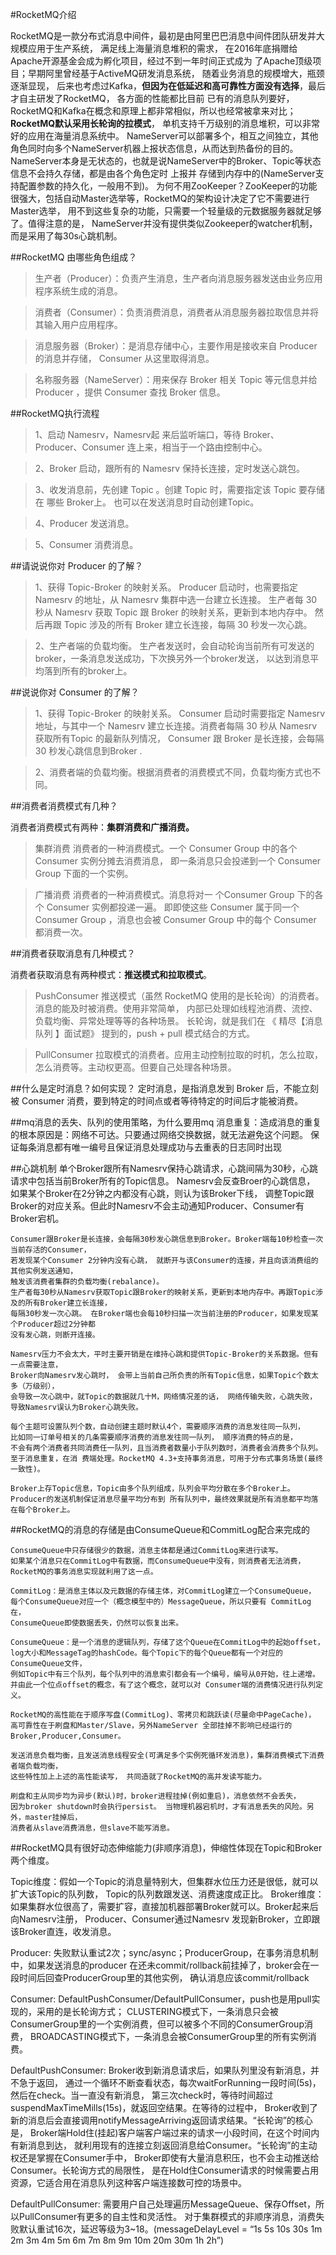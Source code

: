 #RocketMQ介绍

RocketMQ是一款分布式消息中间件，最初是由阿里巴巴消息中间件团队研发并大规模应用于生产系统，
满足线上海量消息堆积的需求， 在2016年底捐赠给Apache开源基金会成为孵化项目，经过不到一年时间正式成为
了Apache顶级项目；早期阿里曾经基于ActiveMQ研发消息系统， 随着业务消息的规模增大，瓶颈逐渐显现，
后来也考虑过Kafka，**但因为在低延迟和高可靠性方面没有选择**，最后才自主研发了RocketMQ， 各方面的性能都比目前
已有的消息队列要好，RocketMQ和Kafka在概念和原理上都非常相似，所以也经常被拿来对比；
**RocketMQ默认采用长轮询的拉模式**， 单机支持千万级别的消息堆积，可以非常好的应用在海量消息系统中。
NameServer可以部署多个，相互之间独立，其他角色同时向多个NameServer机器上报状态信息，从而达到热备份的目的。
 NameServer本身是无状态的，也就是说NameServer中的Broker、Topic等状态信息不会持久存储，都是由各个角色定时
 上报并 存储到内存中的(NameServer支持配置参数的持久化，一般用不到)。
为何不用ZooKeeper？ZooKeeper的功能很强大，包括自动Master选举等，RocketMQ的架构设计决定了它不需要进行
Master选举， 用不到这些复杂的功能，只需要一个轻量级的元数据服务器就足够了。值得注意的是，
NameServer并没有提供类似Zookeeper的watcher机制， 而是采用了每30s心跳机制。

##RocketMQ 由哪些角色组成？

>生产者（Producer）：负责产生消息，生产者向消息服务器发送由业务应用程序系统生成的消息。

>消费者（Consumer）：负责消费消息，消费者从消息服务器拉取信息并将其输入用户应用程序。

>消息服务器（Broker）：是消息存储中心，主要作用是接收来自 Producer 的消息并存储，
 Consumer 从这里取得消息。

>名称服务器（NameServer）：用来保存 Broker 相关 Topic 等元信息并给 Producer ，提供 Consumer 查找
 Broker 信息。

##RocketMQ执行流程
>1、启动 Namesrv，Namesrv起 来后监听端口，等待 Broker、Producer、Consumer 连上来，相当于一个路由控制中心。

>2、Broker 启动，跟所有的 Namesrv 保持长连接，定时发送心跳包。

>3、收发消息前，先创建 Topic 。创建 Topic 时，需要指定该 Topic 要存储在 哪些 Broker上。
也可以在发送消息时自动创建Topic。

>4、Producer 发送消息。

>5、Consumer 消费消息。

##请说说你对 Producer 的了解？

>1、获得 Topic-Broker 的映射关系。
    Producer 启动时，也需要指定 Namesrv 的地址，从 Namesrv 集群中选一台建立长连接。
    生产者每 30 秒从 Namesrv 获取 Topic 跟 Broker 的映射关系，更新到本地内存中。
    然后再跟 Topic 涉及的所有 Broker 建立长连接，每隔 30 秒发一次心跳。

>2、生产者端的负载均衡。
    生产者发送时，会自动轮询当前所有可发送的broker，一条消息发送成功，下次换另外一个broker发送，
    以达到消息平均落到所有的broker上。

##说说你对 Consumer 的了解？

>1、获得 Topic-Broker 的映射关系。
    Consumer 启动时需要指定 Namesrv 地址，与其中一个 Namesrv 建立长连接。消费者每隔 30 秒从 Namesrv 
    获取所有Topic 的最新队列情况，
    Consumer 跟 Broker 是长连接，会每隔 30 秒发心跳信息到Broker .

>2、消费者端的负载均衡。根据消费者的消费模式不同，负载均衡方式也不同。

##消费者消费模式有几种？

消费者消费模式有两种：**集群消费和广播消费。**

>集群消费
消费者的一种消费模式。一个 Consumer Group 中的各个 Consumer 实例分摊去消费消息，
即一条消息只会投递到一个 Consumer Group 下面的一个实例。

>广播消费
消费者的一种消费模式。消息将对一 个Consumer Group 下的各个 Consumer 实例都投递一遍。
即即使这些 Consumer 属于同一个Consumer Group ，消息也会被 Consumer Group 中的每个 Consumer 都消费一次。

##消费者获取消息有几种模式？

消费者获取消息有两种模式：**推送模式和拉取模式**。

>PushConsumer
推送模式（虽然 RocketMQ 使用的是长轮询）的消费者。消息的能及时被消费。使用非常简单，
内部已处理如线程池消费、流控、负载均衡、异常处理等等的各种场景。
长轮询，就是我们在 《 精尽【消息队列 】面试题》 提到的，push + pull 模式结合的方式。

>PullConsumer
拉取模式的消费者。应用主动控制拉取的时机，怎么拉取，怎么消费等。主动权更高。但要自己处理各种场景。

##什么是定时消息？如何实现？
定时消息，是指消息发到 Broker 后，不能立刻被 Consumer 消费，要到特定的时间点或者等待特定的时间后才能被消费。

##mq消息的丢失、队列的使用策略，为什么要用mq
消息重复：造成消息的重复的根本原因是：网络不可达。只要通过网络交换数据，就无法避免这个问题。
保证每条消息都有唯一编号且保证消息处理成功与去重表的日志同时出现

##心跳机制
    单个Broker跟所有Namesrv保持心跳请求，心跳间隔为30秒，心跳请求中包括当前Broker所有的Topic信息。
    Namesrv会反查Broer的心跳信息， 如果某个Broker在2分钟之内都没有心跳，则认为该Broker下线，
    调整Topic跟Broker的对应关系。但此时Namesrv不会主动通知Producer、Consumer有Broker宕机。

    Consumer跟Broker是长连接，会每隔30秒发心跳信息到Broker。Broker端每10秒检查一次当前存活的Consumer，
    若发现某个Consumer 2分钟内没有心跳， 就断开与该Consumer的连接，并且向该消费组的其他实例发送通知，
    触发该消费者集群的负载均衡(rebalance)。
    生产者每30秒从Namesrv获取Topic跟Broker的映射关系，更新到本地内存中。再跟Topic涉及的所有Broker建立长连接，
    每隔30秒发一次心跳。 在Broker端也会每10秒扫描一次当前注册的Producer，如果发现某个Producer超过2分钟都
    没有发心跳，则断开连接。

    Namesrv压力不会太大，平时主要开销是在维持心跳和提供Topic-Broker的关系数据。但有一点需要注意，
    Broker向Namesrv发心跳时， 会带上当前自己所负责的所有Topic信息，如果Topic个数太多（万级别），
    会导致一次心跳中，就Topic的数据就几十M，网络情况差的话， 网络传输失败，心跳失败，
    导致Namesrv误认为Broker心跳失败。
    
    每个主题可设置队列个数，自动创建主题时默认4个，需要顺序消费的消息发往同一队列，
    比如同一订单号相关的几条需要顺序消费的消息发往同一队列， 顺序消费的特点的是，
    不会有两个消费者共同消费任一队列，且当消费者数量小于队列数时，消费者会消费多个队列。
    至于消息重复，在消 费端处理。RocketMQ 4.3+支持事务消息，可用于分布式事务场景(最终一致性)。
    
    Broker上存Topic信息，Topic由多个队列组成，队列会平均分散在多个Broker上。
    Producer的发送机制保证消息尽量平均分布到 所有队列中，最终效果就是所有消息都平均落在每个Broker上。

##RocketMQ的消息的存储是由ConsumeQueue和CommitLog配合来完成的

    ConsumeQueue中只存储很少的数据，消息主体都是通过CommitLog来进行读写。 
    如果某个消息只在CommitLog中有数据，而ConsumeQueue中没有，则消费者无法消费，
    RocketMQ的事务消息实现就利用了这一点。
    
    CommitLog：是消息主体以及元数据的存储主体，对CommitLog建立一个ConsumeQueue，
    每个ConsumeQueue对应一个（概念模型中的）MessageQueue，所以只要有 CommitLog在，
    ConsumeQueue即使数据丢失，仍然可以恢复出来。
    
    ConsumeQueue：是一个消息的逻辑队列，存储了这个Queue在CommitLog中的起始offset，
    log大小和MessageTag的hashCode。每个Topic下的每个Queue都有一个对应的 ConsumeQueue文件，
    例如Topic中有三个队列，每个队列中的消息索引都会有一个编号，编号从0开始，往上递增。
    并由此一个位点offset的概念，有了这个概念，就可以对 Consumer端的消费情况进行队列定义。
    
    RocketMQ的高性能在于顺序写盘(CommitLog)、零拷贝和跳跃读(尽量命中PageCache)，
    高可靠性在于刷盘和Master/Slave，另外NameServer 全部挂掉不影响已经运行的Broker,Producer,Consumer。
    
    发送消息负载均衡，且发送消息线程安全(可满足多个实例死循环发消息)，集群消费模式下消费者端负载均衡，
    这些特性加上上述的高性能读写， 共同造就了RocketMQ的高并发读写能力。
    
    刷盘和主从同步均为异步(默认)时，broker进程挂掉(例如重启)，消息依然不会丢失，
    因为broker shutdown时会执行persist。 当物理机器宕机时，才有消息丢失的风险。另外，master挂掉后，
    消费者从slave消费消息，但slave不能写消息。

##RocketMQ具有很好动态伸缩能力(非顺序消息)，伸缩性体现在Topic和Broker两个维度。

Topic维度：假如一个Topic的消息量特别大，但集群水位压力还是很低，就可以扩大该Topic的队列数，
Topic的队列数跟发送、消费速度成正比。
Broker维度：如果集群水位很高了，需要扩容，直接加机器部署Broker就可以。Broker起来后向Namesrv注册，
Producer、Consumer通过Namesrv 发现新Broker，立即跟该Broker直连，收发消息。

Producer: 失败默认重试2次；sync/async；ProducerGroup，在事务消息机制中，如果发送消息的producer
在还未commit/rollback前挂掉了，broker会在一段时间后回查ProducerGroup里的其他实例，
确认消息应该commit/rollback

Consumer: DefaultPushConsumer/DefaultPullConsumer，push也是用pull实现的，采用的是长轮询方式；
CLUSTERING模式下，一条消息只会被ConsumerGroup里的一个实例消费，但可以被多个不同的ConsumerGroup消费，
BROADCASTING模式下，一条消息会被ConsumerGroup里的所有实例消费。

DefaultPushConsumer: Broker收到新消息请求后，如果队列里没有新消息，并不急于返回，
通过一个循环不断查看状态，每次waitForRunning一段时间(5s)，然后在check。当一直没有新消息，
第三次check时，等待时间超过suspendMaxTimeMills(15s)，就返回空结果。在等待的过程中，
Broker收到了新的消息后会直接调用notifyMessageArriving返回请求结果。“长轮询”的核心是，
Broker端Hold住(挂起)客户端客户端过来的请求一小段时间，在这个时间内有新消息到达，
就利用现有的连接立刻返回消息给Consumer。“长轮询”的主动权还是掌握在Consumer手中，
Broker即使有大量消息积压，也不会主动推送给Consumer。长轮询方式的局限性，
是在Hold住Consumer请求的时候需要占用资源，它适合用在消息队列这种客户端连接数可控的场景中。

DefaultPullConsumer: 需要用户自己处理遍历MessageQueue、保存Offset，所以PullConsumer有更多的自主性和灵活性。
对于集群模式的非顺序消息，消费失败默认重试16次，延迟等级为3~18。(messageDelayLevel = 
“1s 5s 10s 30s 1m 2m 3m 4m 5m 6m 7m 8m 9m 10m 20m 30m 1h 2h”)
